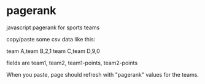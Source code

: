 pagerank
========

javascript pagerank for sports teams

copy/paste some csv data like this:

team A,team B,2,1
team C,team D,9,0

fields are team1, team2, team1-points, team2-points

When you paste, page should refresh with "pagerank" values for the teams.
